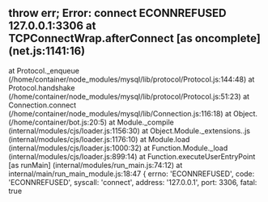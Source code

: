 throw err;
Error: connect ECONNREFUSED 127.0.0.1:3306
at TCPConnectWrap.afterConnect [as oncomplete] (net.js:1141:16)
--------------------
at Protocol._enqueue (/home/container/node_modules/mysql/lib/protocol/Protocol.js:144:48)
at Protocol.handshake (/home/container/node_modules/mysql/lib/protocol/Protocol.js:51:23)
at Connection.connect (/home/container/node_modules/mysql/lib/Connection.js:116:18)
at Object.<anonymous> (/home/container/bot.js:20:5)
at Module._compile (internal/modules/cjs/loader.js:1156:30)
at Object.Module._extensions..js (internal/modules/cjs/loader.js:1176:10)
at Module.load (internal/modules/cjs/loader.js:1000:32)
at Function.Module._load (internal/modules/cjs/loader.js:899:14)
at Function.executeUserEntryPoint [as runMain] (internal/modules/run_main.js:74:12)
at internal/main/run_main_module.js:18:47 {
errno: 'ECONNREFUSED',
code: 'ECONNREFUSED',
syscall: 'connect',
address: '127.0.0.1',
port: 3306,
fatal: true
